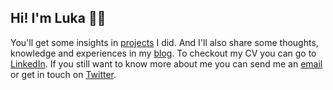 ## Hi! I'm Luka 🧔🏻

You'll get some insights in [projects](/projects) I did. And I'll also share some thoughts, knowledge and experiences in my [blog](/posts). To checkout my CV you can go to [LinkedIn](https://www.linkedin.com/in/harambasic/). If you still want to know more about me you can send me an <a href="mailto:hi@harambasic.de" rel="me">email</a> or get in touch on <a href="https://twitter.com/luka_harambasic" rel="me">Twitter</a>.
